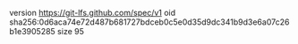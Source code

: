 version https://git-lfs.github.com/spec/v1
oid sha256:0d6aca74e72d487b681727bdceb0c5e0d35d9dc341b9d3e6a07c26b1e3905285
size 95
